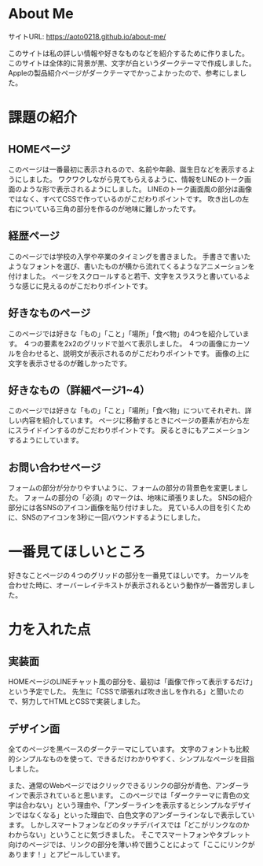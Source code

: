 # About Me 

サイトURL: https://aoto0218.github.io/about-me/

このサイトは私の詳しい情報や好きなものなどを紹介するために作りました。
このサイトは全体的に背景が黒、文字が白というダークテーマで作成しました。
Appleの製品紹介ページがダークテーマでかっこよかったので、参考にしました。

# 課題の紹介

## HOMEページ

  このページは一番最初に表示されるので、名前や年齢、誕生日などを表示するようにしました。
  ワクワクしながら見てもらえるように、情報をLINEのトーク画面のような形で表示されるようにしました。
  LINEのトーク画面風の部分は画像ではなく、すべてCSSで作っているのがこだわりポイントです。
  吹き出しの左右についている三角の部分を作るのが地味に難しかったです。

## 経歴ページ

  このページでは学校の入学や卒業のタイミングを書きました。
  手書きで書いたようなフォントを選び、書いたものが横から流れてくるようなアニメーションを付けました。
  ページをスクロールすると若干、文字をスラスラと書いているような感じに見えるのがこだわりポイントです。

## 好きなものページ

  このページでは好きな「もの」「こと」「場所」「食べ物」の4つを紹介しています。
  ４つの要素を2x2のグリッドで並べて表示しました。
  ４つの画像にカーソルを合わせると、説明文が表示されるのがこだわりポイントです。
  画像の上に文字を表示させるのが難しかったです。

## 好きなもの（詳細ページ1~4）

  このページでは好きな「もの」「こと」「場所」「食べ物」についてそれぞれ、詳しい内容を紹介しています。
  ページに移動するときにページの要素が右から左にスライドインするのがこだわりポイントです。
  戻るときにもアニメーションするようにしています。

## お問い合わせページ

  フォームの部分が分かりやすいように、フォームの部分の背景色を変更しました。
  フォームの部分の「必須」のマークは、地味に頑張りました。
  SNSの紹介部分には各SNSのアイコン画像を貼り付けました。
  見ている人の目を引くために、SNSのアイコンを3秒に一回バウンドするようにしました。

# 一番見てほしいところ

  好きなことページの４つのグリッドの部分を一番見てほしいです。
  カーソルを合わせた時に、オーバーレイテキストが表示されるという動作が一番苦労しました。

# 力を入れた点

## 実装面

  HOMEページのLINEチャット風の部分を、最初は「画像で作って表示するだけ」という予定でした。
  先生に「CSSで頑張れば吹き出しを作れる」と聞いたので、努力してHTMLとCSSで実装しました。

## デザイン面

  全てのページを黒ベースのダークテーマにしています。
  文字のフォントも比較的シンプルなものを使って、できるだけわかりやすく、シンプルなページを目指しました。

  また、通常のWebページではクリックできるリンクの部分が青色、アンダーラインで表示されていると思います。
  このページでは「ダークテーマに青色の文字は合わない」という理由や、「アンダーラインを表示するとシンプルなデザインではなくなる」といった理由で、白色文字のアンダーラインなしで表示しています。
  しかしスマートフォンなどのタッチデバイスでは「どこがリンクなのかわからない」ということに気づきました。
  そこでスマートフォンやタブレット向けのページでは、リンクの部分を薄い枠で囲うことによって「ここにリンクがあります！」とアピールしています。